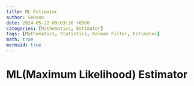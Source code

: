 ```yaml
---
title: ML Estimator
author: SeHoon
date: 2024-05-22 09:03:30 +0900
categories: [Mathematics, Estimator]
tags: [Mathematics, Statistics, Kalman Filter, Estimator]
math: true
mermaid: true
---
```


# ML(Maximum Likelihood) Estimator

